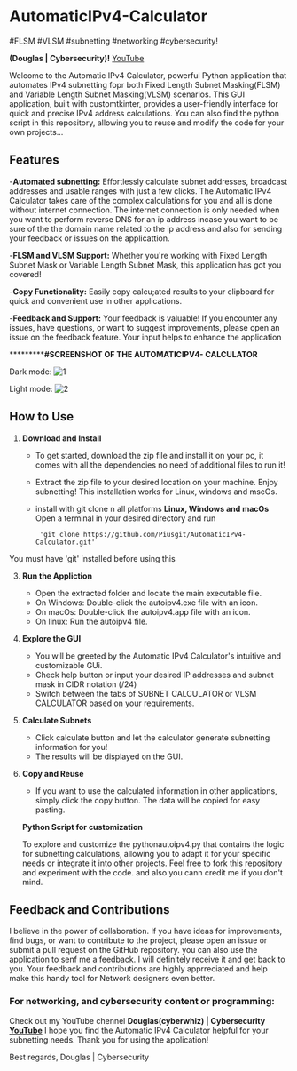 # AutomaticIPv4-Calculator
#FLSM #VLSM #subnetting #networking #cybersecurity!



**(Douglas | Cybersecurity)!**
[YouTube](https://www.youtube.com/@douglasop_)


Welcome to the Automatic IPv4 Calculator, powerful Python application that automates IPv4 subnetting fopr both Fixed Length Subnet Masking(FLSM) and Variable Length Subnet Masking(VLSM) scenarios.
This GUI application, built with customtkinter, provides a user-friendly interface for quick and precise IPv4 address calculations. You can also find the python script in this repository, allowing you
to reuse and modify the code for your own projects...



## **Features** 

-**Automated subnetting:** Effortlessly calculate subnet addresses, broadcast addresses and usable ranges with just a few clicks.
The Automatic IPv4 Calculator takes care of the complex calculations for you and all is done without internet connection.
The internet connection is only needed when you want to perform reverse DNS for an ip address incase you want to be sure of the the domain name related to the ip address and also
for sending your feedback or issues on the applicattion.

-**FLSM and VLSM Support:** Whether you're working with Fixed Length Subnet Mask or Variable Length Subnet Mask, this application has got you covered!

-**Copy Functionality:** Easily copy calcu;ated results to your clipboard for quick and  convenient use in other applications.

-**Feedback and Support:** Your feedback is valuable! If you encounter any issues, have questions, or want to suggest improvements, please open an issue on the feedback feature.
Your input helps to enhance the application


***********************************#SCREENSHOT OF THE AUTOMATICIPV4- CALCULATOR**************************




Dark mode:
![1](https://github.com/Piusgit/AutomaticIPv4-Calculator/assets/88792621/b326eaf5-4aa1-44a7-9fc9-7fd325e3739b)



Light mode:
![2](https://github.com/Piusgit/AutomaticIPv4-Calculator/assets/88792621/d6ff5a85-7c40-48ff-9b50-266286a96f8e)
















## **How to Use**
1. **Download and Install**
   - To get started, download the zip file and install it on your pc, it comes with all the dependencies no need of additional files to run it!
   -  Extract the zip file to your desired location on your machine. Enjoy subnetting! This installation works for  Linux, windows and mscOs.
  
   -  install with   git clone n all platforms
       **Linux, Windows and macOs**
    Open a terminal in your desired directory and run



           'git clone https://github.com/Piusgit/AutomaticIPv4-Calculator.git'
You must have 'git' installed before using this
      


3. **Run the Appliction**
     - Open the extracted folder and locate the main executable file.
     - On Windows: Double-click the autoipv4.exe file with an icon.
     - On macOs: Double-click the autoipv4.app file with an icon.
     - On linux: Run the autoipv4 file.
  
4. **Explore the GUI**
     - You will be greeted by the Automatic IPv4 Calculator's intuitive and customizable GUi.
     - Check help button or input your desired IP addresses and subnet mask in CIDR notation (/24)
     - Switch between the tabs of SUBNET CALCULATOR or VLSM CALCULATOR based on your requirements.

5. **Calculate Subnets**
     - Click calculate button and let the calculator generate subnetting information for you!
     - The results will be displayed on the GUI.
  
6. **Copy and Reuse**
     - If you want to use the calculated information in other applications, simply click the copy button. The data will be copied for easy pasting.
  





   **Python Script for customization**

   To explore and customize the pythonautoipv4.py that contains the logic for subnetting calculations, allowing you to
   adapt it for your specific needs or integrate it into other projects. Feel free to fork this repository and experiment with the code. and also you cann credit me if you don't mind.


## **Feedback and Contributions**

I believe in the power of collaboration. If you have ideas for improvements, find bugs, or want to contribute to the project, please open an issue or submit a pull request on the
GitHub repository. you can also use the application to senf me a feedback. I will definitely receive it and get back to you. Your feedback and contributions are highly apprreciated and 
help make this handy tool for Network designers even better.


### **For networking, and cybersecurity content or programming:**

Check out my YouTube chennel
**Douglas(cyberwhiz) | Cybersecurity**
**[YouTube](https://www.youtube.com/@douglasop_)**
I hope you find the Automatic IPv4 Calculator helpful for your subnetting needs.
Thank you for using the application!

  
Best regards,
Douglas | Cybersecurity




  




